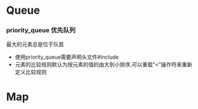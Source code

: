# Queue
### priority_queue 优先队列
最大的元素总是位于队首  
- 使用priority_queue需要声明头文件#include <queue>
- 元素的比较规则默认为按元素的值的由大到小排序,可以重载“<”操作符来重新定义比较规则

# Map

